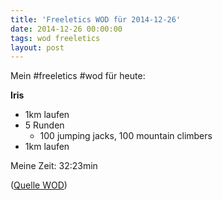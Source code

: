 ```yaml
---
title: 'Freeletics WOD für 2014-12-26'
date: 2014-12-26 00:00:00 
tags: wod freeletics
layout: post
---
```

Mein #freeletics #wod für heute:

**Iris**

* 1km laufen
* 5 Runden
  * 100 jumping jacks, 100 mountain climbers
* 1km laufen

Meine Zeit: 32:23min

([Quelle WOD][0])

[0]: https://www.freeletics.com/de/workouts/iris

